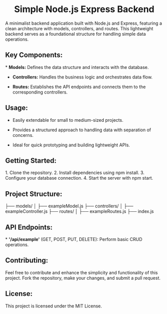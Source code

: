<h1 align="center"><B> Simple Node.js Express Backend </B></h1> 
A minimalist backend application built with Node.js and Express, featuring a clean architecture with models, controllers, and routes. This lightweight backend serves as a foundational structure for handling simple data operations.

<h2><B>Key Components:</B></h2> 
* <B>Models:</B> Defines the data structure and interacts with the database.

* <B>Controllers:</B> Handles the business logic and orchestrates data flow.
  
* <B>Routes:</B> Establishes the API endpoints and connects them to the corresponding controllers.

<h2><B>Usage:</B></h2> 

* Easily extendable for small to medium-sized projects.

* Provides a structured approach to handling data with separation of concerns.
  
* Ideal for quick prototyping and building lightweight APIs.

<h2><B>Getting Started:</B></h2> 
1. Clone the repository.
2. Install dependencies using npm install.
3. Configure your database connection.
4. Start the server with npm start.

<h2><B>Project Structure:</B></h2> 
├── models/
│   ├── exampleModel.js
├── controllers/
│   ├── exampleController.js
├── routes/
│   ├── exampleRoutes.js
├── index.js


<h2><B>API Endpoints:</B></h2> 
* <B>'/api/example'</B> (GET, POST, PUT, DELETE): Perform basic CRUD operations.

<h2><B>Contributing:</B></h2> 
Feel free to contribute and enhance the simplicity and functionality of this project. Fork the repository, make your changes, and submit a pull request.

<h2><B>License:</B></h2> 
This project is licensed under the MIT License.
